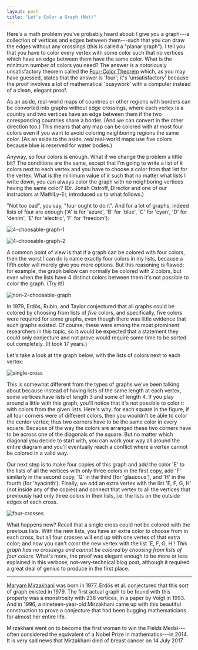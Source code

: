 ```yaml
---
layout: post
title: "Let's Color a Graph (Not)"
---
```


Here's a math problem you've probably heard about: I give you a graph---a
collection of vertices and edges between them---such that you can draw the edges
without any crossings (this is called a "planar graph"). I tell you that you
have to color every vertex with some color such that no vertices which have an
edge between them have the same color. What is the minimum number of colors you
need? The answer is a notoriously unsatisfactory theorem called the
[Four-Color Theorem](https://en.wikipedia.org/wiki/Four_color_theorem)
which, as you may have guessed, states that the answer is 'four'; it's
'unsatisfactory' because the proof involves a lot of mathematical 'busywork'
with a computer instead of a clean, elegant proof.

As an aside, real-world maps of countries or other regions with borders can be
converted into graphs without edge crossings, where each vertex is a country and
two vertices have an edge between them if the two coresponding countries share a
border. (And we can convert in the other direction too.) This means that any map
can be colored with at most four colors even if you want to avoid coloring
neighboring regions the same color. (As an aside to the aside, *real* real-world
maps use five colors because blue is reserved for water bodies.)

Anyway, so four colors is enough. What if we change the problem a little bit?
The conditions are the same, except that I'm going to write a list of *k* colors
next to each vertex and you have to choose a color from that list for the
vertex. What is the minimum value of *k* such that no matter what lists I write
down, you can always color the graph with no neighboring vertices having the
same color? (Dr. Jonah Ostroff, Director and one of our instructors at
MathILy-Er, introduced us to what follows.)

"Not too bad", you say, "four ought to do it". And for a lot of
graphs, indeed lists of four are enough ('A' is for 'azure', 'B' for 'blue', 'C'
for 'cyan', 'D' for 'denim', 'E' for 'electric', 'F' for 'freedom'):

![4-choosable-graph-1](http://i.imgur.com/m8z4GQn.png)

![4-choosable-graph-2](http://i.imgur.com/NcAIfSK.png)

A common point of view is that if a graph can be colored with four colors, then
the worst I can do is name exactly four colors in my lists, because a fifth
color will merely give you more options. But this reasoning is flawed; for
example, the graph below can normally be colored with 2 colors, but even when
the lists have 4 distinct colors between them it's not possible to color the
graph. (Try it!)

![non-2-choosable-graph](http://i.imgur.com/UVcvY8Z.png)

In 1979, Erdös, Rubin, and Taylor conjectured that all graphs could be colored
by choosing from lists of *five* colors, and specifically, five colors
were required for some graphs, even though there was little evidence that such
graphs existed. Of course, these were among the most prominent researchers in
this topic, so it would be expected that a statement they could only conjecture
and not prove would require some time to be sorted out completely. (It took 17
years.)

Let's take a look at the graph below, with the lists of colors next to each
vertex:

![single-cross](http://i.imgur.com/eiIjFlL.png)

This is somewhat different from the types of graphs we've been talking about
because instead of having lists of the same length at each vertex, some vertices
have lists of length 3 and some of length 4. If you play around a little with
this graph, you'll notice that it's not possible to color it with colors from
the given lists. Here's why: for each square in the figure, if all four corners
were of different colors, then you wouldn't be able to color the center vertex;
thus two corners have to be the same color in every square. Because of the way
the colors are arranged these two corners have to be across one of the diagonals of
the square. But no matter which diagonal you decide to start with, you can work
your way all around the entire diagram and you'll eventually reach a conflict
where a vertex cannot be colored in a valid way.

Our next step is to make four copies of this graph and add the color 'E' to the
lists of all the vertices with only three colors in the first copy, add 'F'
similarly in the second copy, 'G' in the third (for 'glaucous'), and 'H' in the
fourth (for 'hyacinth'). Finally, we add an extra vertex with the list 'E, F, G,
H' (not inside any of the copies) and connect that vertex to all the vertices
that previously had only three colors in their lists, i.e. the lists on the
outside edges of each cross.

![four-crosses](http://i.imgur.com/xXSgsCI.png)

What happens now? Recall that a single cross could not be colored with the
previous lists. With the new lists, you have an extra color to choose from in
each cross, but all four crosses will end up with one vertex of that extra
color; and now you can't color the new vertex with the list 'E, F, G, H'! *This
graph has no crossings and cannot be colored by choosing from lists of four
colors.* What's more, the proof was elegant enough to be more or less explained
in this verbose, not-very-technical blog post, although it required a great deal
of genius to produce in the first place.

----

[Maryam Mirzakhani](https://en.wikipedia.org/wiki/Maryam_Mirzakhani)
was born in 1977. Erdös et al. conjectured that this sort of graph existed in 1979.
The first actual graph to be found with this property was a monstrosity with 238
vertices, in a paper by Voigt in 1993. And in 1996, a nineteen-year-old
Mirzakhani came up with this beautiful construction to prove a conjecture that
had been bugging mathematicians for almost her entire life.

Mirzakhani went on to become the first woman to win the Fields Medal---often
considered the equivalent of a Nobel Prize in mathematics---in 2014. It is very
sad news that Mirzakhani died of breast cancer on 14 July 2017.
